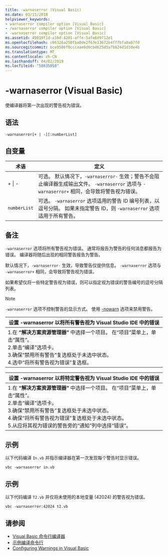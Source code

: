 ```yaml
---
title: -warnaserror (Visual Basic)
ms.date: 03/13/2018
helpviewer_keywords:
- warnaserror compiler option [Visual Basic]
- /warnaserror compiler option [Visual Basic]
- -warnaserror compiler option [Visual Basic]
ms.assetid: 49819f1d-a1bd-4201-affe-5afe6d9712e1
ms.openlocfilehash: c06326a250fba0de2f63e13672b4fffbfa8a07f0
ms.sourcegitcommit: bce0586f0cccaae6d6cbd625d5a7b824d1d3de4b
ms.translationtype: MT
ms.contentlocale: zh-CN
ms.lasthandoff: 04/02/2019
ms.locfileid: "58835058"
---
```

# <a name="-warnaserror-visual-basic"></a>-warnaserror (Visual Basic)
使编译器将第一次出现的警告视为错误。  
  
## <a name="syntax"></a>语法  
  
```  
-warnaserror[+ | -][:numberList]  
```  
  
## <a name="arguments"></a>自变量  
  
|术语|定义|  
|---|---|  
|+ &#124; -|可选。 默认情况下，`-warnaserror-` 生效；警告不会阻止编译器生成输出文件。 `-warnaserror` 选项与 `-warnaserror+` 相同，会导致将警告视为错误。|  
|`numberList`|可选。 `-warnaserror` 选项适用的警告 ID 编号列表，以逗号分隔。 如果未指定警告 ID，则 `-warnaserror` 选项适用于所有警告。|  
  
## <a name="remarks"></a>备注  
 `-warnaserror` 选项将所有警告视为错误。 通常将报告为警告的任何消息都报告为错误。 编译器将随后出现的相同警告报告为警告。  
  
 默认情况下，`-warnaserror-` 生效，导致警告仅提供信息。 `-warnaserror` 选项与 `-warnaserror+` 相同，会导致将警告视为错误。  
  
 如果希望仅将一些特定警告视为错误，则可以指定视为错误的警告编号的逗号分隔列表。  
  
> [!NOTE]
>  `-warnaserror` 选项不控制警告的显示方式。 使用 [-nowarn](../../../visual-basic/reference/command-line-compiler/nowarn.md) 选项来禁用警告。  
  
|设置 -warnaserror 以将所有警告视为 Visual Studio IDE 中的错误|  
|---|  
|1.在 **“解决方案资源管理器”** 中选择一个项目。 在“项目”菜单上，单击“属性”。 <br />2.单击“编译”选项卡。<br />3.确保“禁用所有警告”复选框处于未选中状态。<br />4.选中“将所有警告视为错误”复选框。|  
  
|设置 -warnaserror 以将特定警告视为 Visual Studio IDE 中的错误|  
|---|  
|1.在 **“解决方案资源管理器”** 中选择一个项目。 在“项目”菜单上，单击“属性”。<br />2.单击“编译”选项卡。<br />3.确保“禁用所有警告”复选框处于未选中状态。<br />4.确保“将所有警告视为错误”复选框处于未选中状态。<br />5.从应将其视为错误的警告旁的“通知”列中选择“错误”。|  
  
## <a name="example"></a>示例  
 以下代码编译 `In.vb` 并指示编译器在第一次发现每个警告时显示错误。  
  
```console
vbc -warnaserror in.vb  
```  
  
## <a name="example"></a>示例  
 以下代码编译 `T2.vb` 并仅将未使用的本地变量 (42024) 的警告视为错误。  
  
```console
vbc -warnaserror:42024 t2.vb  
```  
  
## <a name="see-also"></a>请参阅

- [Visual Basic 命令行编译器](../../../visual-basic/reference/command-line-compiler/index.md)
- [示例编译命令行](../../../visual-basic/reference/command-line-compiler/sample-compilation-command-lines.md)
- [Configuring Warnings in Visual Basic](/visualstudio/ide/configuring-warnings-in-visual-basic)
